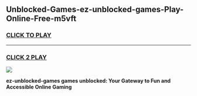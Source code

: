 
## Unblocked-Games-ez-unblocked-games-Play-Online-Free-m5vft
<h3>
<a href="https://premium76.site?title=ez-unblocked-games&ref=26A">CLICK TO PLAY</a></h3>
<hr>

<h3>
<a href="https://premium76.site?title=ez-unblocked-games&ref=26A">CLICK 2 PLAY</a>
  
</h3>

<a href="https://premium76.site?title=ez-unblocked-games&ref=26A"><img src="https://clearcache.store/games.png"></a>


**ez-unblocked-games games unblocked: Your Gateway to Fun and Accessible Online Gaming**

